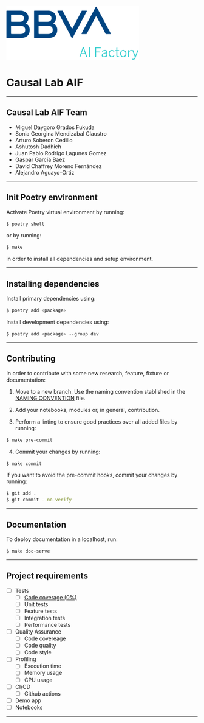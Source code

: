 ![AIF](docs/img/bbva.png)
# Causal Lab AIF

---

## Causal Lab AIF Team

- Miguel Daygoro Grados Fukuda
- Sonia Georgina Mendizabal Claustro
- Arturo Soberon Cedillo
- Ashutosh Dadhich
- Juan Pablo Rodrigo Lagunes Gomez
- Gaspar García Baez
- David Chaffrey Moreno Fernández
- Alejandro Aguayo-Ortiz

---

## Init Poetry environment

Activate Poetry virtual environment by running:
```bash
$ poetry shell
```
or by running:
```bash
$ make
```
in order to install all dependencies and setup environment.

---

## Installing dependencies

Install primary dependencies using:
```bash
$ poetry add <package>
```

Install development dependencies using:
```bash
$ poetry add <package> --group dev
```

---

## Contributing

In order to contribute with some new research, feature, fixture or documentation:

1. Move to a new branch. Use the naming convention stablished in the [NAMING CONVENTION](NAMING.md) file.

2. Add your notebooks, modules or, in general, contribution.

3. Perform a linting to ensure good practices over all added files by running:
```bash
$ make pre-commit
```

4. Commit your changes by running:
```bash
$ make commit
```

If you want to avoid the pre-commit hooks, commit your changes by running:
```bash
$ git add .
$ git commit --no-verify
```

---

## Documentation

To deploy documentation in a localhost, run:
```bash
$ make doc-serve
```

---

## Project requirements

- [ ] Tests
    - [ ] [Code coverage (0%)](coverage/index.html)
    - [ ] Unit tests
    - [ ] Feature tests
    - [ ] Integration tests
    - [ ] Performance tests
- [ ] Quality Assurance
    - [ ] Code covereage
    - [ ] Code quality
    - [ ] Code style
- [ ] Profiling
    - [ ] Execution time
    - [ ] Memory usage
    - [ ] CPU usage
- [ ] CI/CD
    - [ ] Github actions
- [ ] Demo app
- [ ] Notebooks

---
